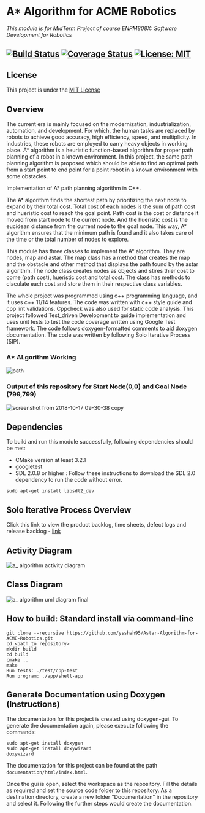 # A* Algorithm  for ACME Robotics
*This module is for MidTerm Project of course ENPM808X: Software Development for Robotics*

[![Build Status](https://travis-ci.org/ysshah95/Astar-Algorithm-for-ACME-Robotics.svg?branch=master)](https://travis-ci.org/ysshah95/Astar-Algorithm-for-ACME-Robotics)
[![Coverage Status](https://coveralls.io/repos/github/ysshah95/Astar-Algorithm-for-ACME-Robotics/badge.svg?branch=master)](https://coveralls.io/github/ysshah95/Astar-Algorithm-for-ACME-Robotics?branch=master)
[![License: MIT](https://img.shields.io/badge/License-MIT-blue.svg)](https://opensource.org/licenses/MIT)
---

## License
This project is under the [MIT License](./LICENSE)

## Overview

The current era is mainly focused on the modernization, industrialization, automation, and development. For which, the human tasks are replaced by robots to achieve good accuracy, high efficiency, speed, and multiplicity. In industries, these robots are employed to carry heavy objects in working place. A* algorithm is a heuristic function-based algorithm for proper path planning of a robot in a known environment. In this project, the same path planning algorithm is proposed which should be able to find an optimal path from a start point to end point for a point robot in a known environment with some obstacles. 

Implementation of A* path planning algorithm in C++.

The A* algorithm finds the shortest path by prioritizing the next node to expand by their total cost. Total cost of each nodes is the sum of path cost and hueristic cost to reach the goal point. Path cost is the cost or distance it moved from start node to the current node. And the hueristic cost is the eucidean distance from the current node to the goal node. This way, A* algorithm ensures that the minimum path is found and it also takes care of the  time or the total number of nodes to explore. 

This module has three classes to implement the A* algorithm. They are nodes, map and astar. The map class has a method that creates the map and the obstacle and other method that displays the path found by the astar algorithm. The node class creates nodes as objects and stires thier cost to come (path cost), hueristic cost and total cost. The class has methods to claculate each cost and store them in their respective class variables. 

The whole project was programmed using c++ programming language, and it uses c++ 11/14 features. The code was written with c++ style guide and cpp lint validations. Cppcheck was also used for static code analysis. This project followed Test_driven Development to guide implementation and uses unit tests to test the code coverage written using Google Test framework. The code follows doxygen-formatted comments to aid doxygen documentation. The code was written by following Solo Iterative Process (SIP).

### A* ALgorithm Working
![path](https://user-images.githubusercontent.com/31979840/47058074-659c3800-d191-11e8-9300-a50b43845a82.gif)

### Output of this repository for Start Node(0,0) and Goal Node (799,799)
![screenshot from 2018-10-17 09-30-38 copy](https://user-images.githubusercontent.com/31979840/47091935-e429c180-d1f3-11e8-80f0-16869cb8a120.png)


## Dependencies

To build and run this module successfully, following dependencies should be met:

- CMake version at least 3.2.1
- googletest
- SDL 2.0.8 or higher : Follow these instructions to download the SDL 2.0 dependency to run the code without error.

```
sudo apt-get install libsdl2_dev
```

## Solo Iterative Process Overview
Click this link to view the product backlog, time sheets, defect logs and release backlog - [link](https://docs.google.com/spreadsheets/d/1dE0h7dNnQtP3aUuqrfs1r5tL3C8uaOQiwODgHtyh9s4/edit?usp=sharing)

## Activity Diagram
![a_ algorithm activity diagram](https://user-images.githubusercontent.com/31979840/47058108-8fedf580-d191-11e8-8d49-08fe1f0463af.png)

## Class Diagram
![a_ algorithm uml diagram final](https://user-images.githubusercontent.com/31979840/47058096-84023380-d191-11e8-8f87-cb781bde057c.png)




## How to build: Standard install via command-line
```
git clone --recursive https://github.com/ysshah95/Astar-Algorithm-for-ACME-Robotics.git
cd <path to repository>
mkdir build
cd build
cmake ..
make
Run tests: ./test/cpp-test
Run program: ./app/shell-app
```

## Generate Documentation using Doxygen (Instructions)

The documentation for this project is created using doxygen-gui. To generate the documentation again, please execute following the commands:

```
sudo apt-get install doxygen
sudo apt-get install doxywizard
doxywizard
```

The documentation for this project can be found at the path ```documentation/html/index.html```.

Once the gui is open, select the workspace as the repository. Fill the details as required and set the source code folder to this repository. As a destination directory, create a new folder "Documentation" in the repository and select it. Following the further steps would create the documentation. 
